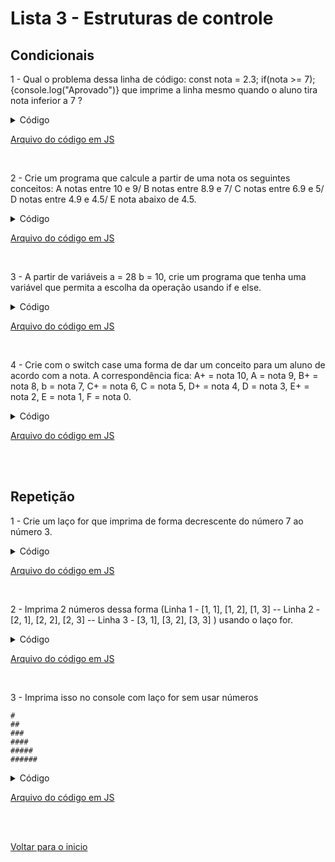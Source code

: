 # Lista 3 - Estruturas de controle

## Condicionais

1 - Qual o problema dessa linha de código: const nota = 2.3; if(nota >= 7);{console.log("Aprovado")} que imprime a linha mesmo quando o aluno tira nota inferior a 7 ?

<details>
<summary>Código</summary>

```jsx
const nota = 2.3;

//O problema é no uso do ";" no final do bloco "if"
if(nota >= 7){
    console.log("Aprovado")
}
```

</details>

[Arquivo do código em JS](/Arquivos/C%C3%B3digos/Lista%203.1.1.js)

<br>

2 - Crie um programa que calcule a partir de uma nota os seguintes conceitos: A notas entre 10 e 9/ B notas entre 8.9 e 7/ C notas entre 6.9 e 5/ D notas entre 4.9 e 4.5/ E nota abaixo de 4.5.

<details>
<summary>Código</summary>

```jsx
//Criando variável para armazenar a nota
let nota = 7;

//Criando função para agir de acordo com a nota informada
function avalia_nota(nota){
    if(nota > 10){ //Limitando a nota a 10
        console.log("Valor não permitido ! A maior nota só pode ser 10");
    }
    else if (nota >= 9){
        console.log("Conceito A");
    }else if (nota >= 7){
        console.log("Conceito B");
    }else if(nota >= 5){
        console.log("Conceito C");
    }else if(nota >= 4.5){
        console.log("Conceito D");
    }else if (nota >= 0){
        console.log("Conceito E");
    }else{ //Tratando notas abaixo de zero
        console.log("Valor não permitido ! A menor nota só pode ser 0");
    }
}

//Chamando a função para mostrar resultado em tela
avalia_nota(nota);
```

</details>

[Arquivo do código em JS](/Arquivos/C%C3%B3digos/Lista%203.1.2.js)

<br>

3 - A partir de variáveis a = 28 b = 10, crie um programa que tenha uma variável que permita a escolha da operação usando if e else.

<details>
<summary>Código</summary>

```jsx
//Criando variáveis
let a = 28, b = 10;
let op = "mod"; 
let resultado; 

//Função que respode a operação desejada em "op"
function escole_op(operacao){
    if(operacao == "soma"){
        let resul = a + b;
        resultado = "A soma de A por B é: " + resul
    }else if(operacao == "sub"){
        let resul = a - b;
        resultado = "A subtração de A por B é: " + resul
    }else if(operacao == "mult"){
        let resul = a * b;
        resultado = "A multiplicação de A por B é: " + resul
    }else if(operacao == "div"){
        let resul = a / b;
        resultado = "A divisão de A por B é: " + resul
    }else if(operacao == "mod"){
        let resul = a % b;
        resultado = "O resto da divisão de A por B é: " + resul
    }else{
        resultado = "Erro! Você escolheu uma operação inválida"
    }
}

//Chamando a função e passando a "op" como parâmetro
escole_op(op)

//Mostrando "resultado na tela"
console.log(resultado);
```

</details>

[Arquivo do código em JS](/Arquivos/C%C3%B3digos/Lista%203.1.3.js)

<br>

4 - Crie com o switch case uma forma de dar um conceito para um aluno de acordo com a nota. A correspondência fica: A+ = nota 10, A = nota 9, B+ = nota 8, b = nota 7, C+ = nota 6, C = nota 5, D+ = nota 4, D = nota 3, E+ = nota 2, E = nota 1, F = nota 0.

<details>
<summary>Código</summary>

```jsx
//Criando variável para armazenar nota do aluno
let nota_aluno = 10;

//Estrutura "switch" para dar avaliação de acordo com a nota
switch(nota_aluno){
    case 10:
        console.log(`Sua nota é ${nota_aluno}. O conceito é A+.`);
        break
    case 9:
        console.log(`Sua nota é ${nota_aluno}. O conceito é A.`);
        break
    case 8:
        console.log(`Sua nota é ${nota_aluno}. O conceito é B+.`);
        break
    case 7:
        console.log(`Sua nota é ${nota_aluno}. O conceito é B.`);
        break
    case 6:
        console.log(`Sua nota é ${nota_aluno}. O conceito é C+.`);
        break
    case 5:
        console.log(`Sua nota é ${nota_aluno}. O conceito é C.`);
        break
    case 4:
        console.log(`Sua nota é ${nota_aluno}. O conceito é D+.`);
        break
    case 3:
        console.log(`Sua nota é ${nota_aluno}. O conceito é D.`);
        break
    case 2:
        console.log(`Sua nota é ${nota_aluno}. O conceito é E+.`);
        break
    case 1:
        console.log(`Sua nota é ${nota_aluno}. O conceito é E.`);
        break
    case 0:
        console.log(`Sua nota é ${nota_aluno}. O conceito é F.`);
        break
    default:
        console.log(`Nota inválida! A nota só pode ser de 10 a 0.`);
}
```

</details>

[Arquivo do código em JS](/Arquivos/C%C3%B3digos/Lista%203.1.4.js)

<br>

<br>

## Repetição

1 - Crie um laço for que imprima de forma decrescente do número 7 ao número 3.

<details>
<summary>Código</summary>

```jsx
//Laço para imprimir de 7 a 3
for(let i = 7; i >= 3; i--){
    console.log(i);
}
```

</details>

[Arquivo do código em JS](/Arquivos/C%C3%B3digos/Lista%203.2.1.js)

<br>


2 - Imprima 2 números dessa forma (Linha 1 - [1, 1], [1, 2], [1, 3] -- Linha 2 - [2, 1], [2, 2], [2, 3] -- Linha 3 - [3, 1], [3, 2], [3, 3] ) usando o laço for.

<details>
<summary>Código</summary>

```jsx
//Laço para imprimir as linhas
for(i = 1; i <= 3; i++){
    let linha = '';
    for(j = 1; j<=3; j++){
        linha += `[${i},${j}]`
    }
    console.log(`linha ${i}° ${linha}`);
}
```

</details>

[Arquivo do código em JS](/Arquivos/C%C3%B3digos/Lista%203.2.2.js)

<br>

3 - Imprima isso no console com laço for sem usar números
```
#
##
###
####
#####
######
```
<details>
<summary>Código</summary>

```jsx
//Laço para imprimir as cerquilhas
for(i = "#"; i <= "######"; i+="#"){
    console.log(i);
}
```

</details>

[Arquivo do código em JS](/Arquivos/C%C3%B3digos/Lista%203.2.3.js)

<br>

<br>

[Voltar para o inicio](/README.md)